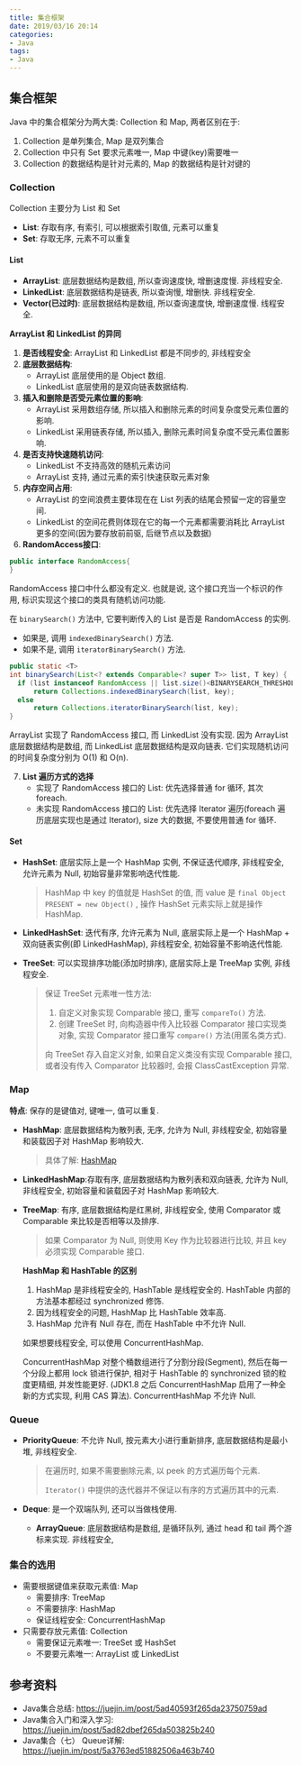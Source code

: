 ```yaml
---
title: 集合框架
date: 2019/03/16 20:14
categories:
- Java
tags:
- Java
---
```


## 集合框架

Java 中的集合框架分为两大类: Collection 和 Map, 两者区别在于:

1. Collection 是单列集合, Map 是双列集合
2. Collection 中只有 Set 要求元素唯一, Map 中键(key)需要唯一
3. Collection 的数据结构是针对元素的, Map 的数据结构是针对键的

### Collection

Collection 主要分为 List 和 Set

- **List**: 存取有序, 有索引, 可以根据索引取值, 元素可以重复
- **Set**: 存取无序, 元素不可以重复

#### List

- **ArrayList**: 底层数据结构是数组, 所以查询速度快, 增删速度慢. 非线程安全.
- **LinkedList**: 底层数据结构是链表, 所以查询慢, 增删快. 非线程安全.
- **Vector(已过时)**: 底层数据结构是数组, 所以查询速度快, 增删速度慢. 线程安全.

**ArrayList 和 LinkedList 的异同**

1. **是否线程安全**: ArrayList 和 LinkedList 都是不同步的, 非线程安全
2. **底层数据结构**: 
   - ArrayList 底层使用的是 Object 数组.
   - LinkedList 底层使用的是双向链表数据结构.
3. **插入和删除是否受元素位置的影响**:
   - ArrayList 采用数组存储, 所以插入和删除元素的时间复杂度受元素位置的影响.
   - LinkedList 采用链表存储, 所以插入, 删除元素时间复杂度不受元素位置影响.
4. **是否支持快速随机访问**: 
   - LinkedList 不支持高效的随机元素访问
   - ArrayList 支持, 通过元素的索引快速获取元素对象
5. **内存空间占用**:
   - ArrayList 的空间浪费主要体现在在 List 列表的结尾会预留一定的容量空间.
   - LinkedList 的空间花费则体现在它的每一个元素都需要消耗比 ArrayList 更多的空间(因为要存放前前驱, 后继节点以及数据)
6. **RandomAccess接口**:

```java
public interface RandomAccess{
}
```

RandomAccess 接口中什么都没有定义. 也就是说, 这个接口充当一个标识的作用, 标识实现这个接口的类具有随机访问功能.

在 `binarySearch()` 方法中, 它要判断传入的 List 是否是 RandomAccess 的实例.

- 如果是, 调用 `indexedBinarySearch()` 方法.
- 如果不是, 调用 `iteratorBinarySearch()` 方法.

```java
public static <T>
int binarySearch(List<? extends Comparable<? super T>> list, T key) {
  if (list instanceof RandomAccess || list.size()<BINARYSEARCH_THRESHOLD)
      return Collections.indexedBinarySearch(list, key);
  else
      return Collections.iteratorBinarySearch(list, key);
}
```

ArrayList 实现了 RandomAccess 接口, 而 LinkedList 没有实现. 因为 ArrayList 底层数据结构是数组, 而 LinkedList 底层数据结构是双向链表. 它们实现随机访问的时间复杂度分别为 O(1) 和 O(n).

7. **List 遍历方式的选择**
   - 实现了 RandomAccess 接口的 List: 优先选择普通 for 循环, 其次 foreach.
   - 未实现 RandomAccess 接口的 List: 优先选择 Iterator 遍历(foreach 遍历底层实现也是通过 Iterator), size 大的数据, 不要使用普通 for 循环.

#### Set

- **HashSet**: 底层实际上是一个 HashMap 实例, 不保证迭代顺序, 非线程安全, 允许元素为 Null, 初始容量非常影响迭代性能.

  > HashMap 中 key 的值就是 HashSet 的值, 而 value 是 `final Object PRESENT = new Object()` , 操作 HashSet 元素实际上就是操作 HashMap.

- **LinkedHashSet**: 迭代有序, 允许元素为 Null, 底层实际上是一个 HashMap + 双向链表实例(即 LinkedHashMap), 非线程安全, 初始容量不影响迭代性能.

- **TreeSet**: 可以实现排序功能(添加时排序), 底层实际上是 TreeMap 实例, 非线程安全.

  > 保证 TreeSet 元素唯一性方法:
  >
  > 1. 自定义对象实现 Comparable 接口, 重写 `compareTo()` 方法.
  > 2. 创建 TreeSet 时, 向构造器中传入比较器 Comparator 接口实现类对象, 实现 Comparator 接口重写 `compare()` 方法(用匿名类方式).
  >
  > 向 TreeSet 存入自定义对象, 如果自定义类没有实现 Comparable 接口, 或者没有传入 Comparator 比较器时, 会报 ClassCastException 异常.

### Map

**特点**: 保存的是键值对, 键唯一, 值可以重复.

- **HashMap**: 底层数据结构为散列表, 无序, 允许为 Null, 非线程安全, 初始容量和装载因子对 HashMap 影响较大.

  > 具体了解: [HashMap](./HashMap.md)

- **LinkedHashMap**:存取有序, 底层数据结构为散列表和双向链表, 允许为 Null, 非线程安全, 初始容量和装载因子对 HashMap 影响较大.

- **TreeMap**: 有序, 底层数据结构是红黑树, 非线程安全, 使用 Comparator 或 Comparable 来比较是否相等以及排序. 

  > 如果 Comparator 为 Null, 则使用 Key 作为比较器进行比较, 并且 key 必须实现 Comparable 接口.

  **HashMap 和 HashTable 的区别**

  1. HashMap 是非线程安全的, HashTable 是线程安全的. HashTable 内部的方法基本都经过 synchronized 修饰.
  2. 因为线程安全的问题, HashMap 比 HashTable 效率高.
  3. HashMap 允许有 Null 存在, 而在 HashTable 中不允许 Null.

  如果想要线程安全, 可以使用 ConcurrentHashMap.

  ConcurrentHashMap 对整个桶数组进行了分割分段(Segment), 然后在每一个分段上都用 lock 锁进行保护, 相对于 HashTable 的 synchronized 锁的粒度更精细, 并发性能更好. (JDK1.8 之后 ConcurrentHashMap 启用了一种全新的方式实现, 利用 CAS 算法). ConcurrentHashMap 不允许 Null.

### Queue

- **PriorityQueue**: 不允许 Null, 按元素大小进行重新排序, 底层数据结构是最小堆, 非线程安全.

  > 在遍历时, 如果不需要删除元素, 以 peek 的方式遍历每个元素.
  >
  > `Iterator()` 中提供的迭代器并不保证以有序的方式遍历其中的元素.

- **Deque**: 是一个双端队列, 还可以当做栈使用.

  - **ArrayQueue**: 底层数据结构是数组, 是循环队列, 通过 head 和 tail 两个游标来实现. 非线程安全, 

### 集合的选用

- 需要根据键值来获取元素值: Map
  - 需要排序: TreeMap
  - 不需要排序: HashMap
  - 保证线程安全: ConcurrentHashMap
- 只需要存放元素值: Collection
  - 需要保证元素唯一: TreeSet 或 HashSet
  - 不要要元素唯一: ArrayList 或 LinkedList

## 参考资料

- Java集合总结: <https://juejin.im/post/5ad40593f265da23750759ad>
- Java集合入门和深入学习: <https://juejin.im/post/5ad82dbef265da503825b240>
- Java集合（七） Queue详解: <https://juejin.im/post/5a3763ed51882506a463b740>

